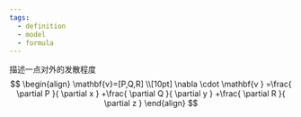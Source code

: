 ```yaml
---
tags:
  - definition
  - model
  - formula
---
```

描述一点对外的发散程度
$$
\begin{align}
\mathbf{v}=[P,Q,R] \\[10pt]
\nabla \cdot \mathbf{v } =\frac{ \partial P }{ \partial x } +\frac{ \partial Q }{ \partial y } +\frac{ \partial R }{ \partial z } 
\end{align}
$$
